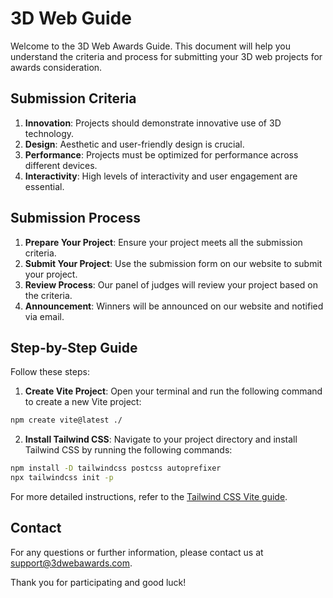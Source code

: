 # 3D Web Guide

Welcome to the 3D Web Awards Guide. This document will help you understand the criteria and process for submitting your 3D web projects for awards consideration.

## Submission Criteria

1. **Innovation**: Projects should demonstrate innovative use of 3D technology.
2. **Design**: Aesthetic and user-friendly design is crucial.
3. **Performance**: Projects must be optimized for performance across different devices.
4. **Interactivity**: High levels of interactivity and user engagement are essential.

## Submission Process

1. **Prepare Your Project**: Ensure your project meets all the submission criteria.
2. **Submit Your Project**: Use the submission form on our website to submit your project.
3. **Review Process**: Our panel of judges will review your project based on the criteria.
4. **Announcement**: Winners will be announced on our website and notified via email.

## Step-by-Step Guide

Follow these steps:

1. **Create Vite Project**: Open your terminal and run the following command to create a new Vite project:

  ```sh
  npm create vite@latest ./
  ```
2. **Install Tailwind CSS**: Navigate to your project directory and install Tailwind CSS by running the following commands:

  ```sh
  npm install -D tailwindcss postcss autoprefixer
  npx tailwindcss init -p
  ```
For more detailed instructions, refer to the [Tailwind CSS Vite guide](https://tailwindcss.com/docs/guides/vite).



## Contact

For any questions or further information, please contact us at [support@3dwebawards.com](mailto:support@3dwebawards.com).

Thank you for participating and good luck!
